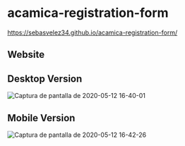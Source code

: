 # acamica-registration-form
https://sebasvelez34.github.io/acamica-registration-form/
## Website

## Desktop Version

![Captura de pantalla de 2020-05-12 16-40-01](https://user-images.githubusercontent.com/38864911/81748575-b2c8b480-946f-11ea-8b45-9757ff9e81df.png)

## Mobile Version
![Captura de pantalla de 2020-05-12 16-42-26](https://user-images.githubusercontent.com/38864911/81748514-9a589a00-946f-11ea-9ff0-3974c2e606a6.png)
